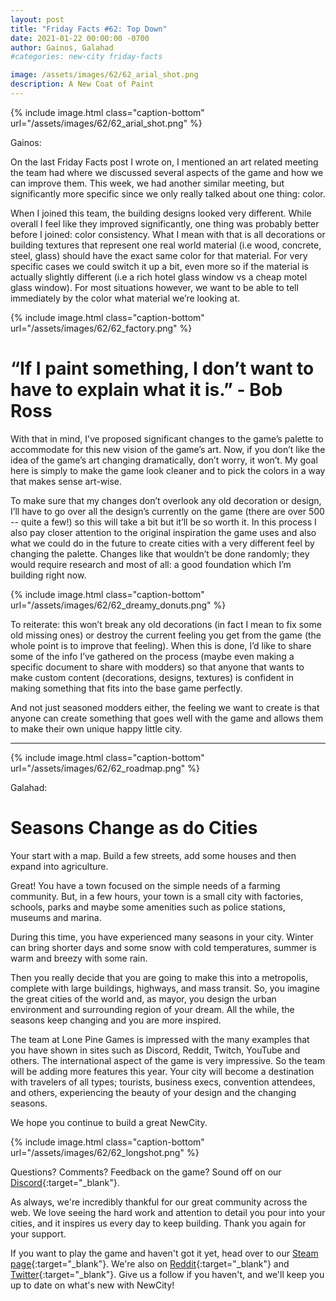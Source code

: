 ```yaml
---
layout: post
title: "Friday Facts #62: Top Down"
date: 2021-01-22 00:00:00 -0700
author: Gainos, Galahad
#categories: new-city friday-facts

image: /assets/images/62/62_arial_shot.png
description: A New Coat of Paint
---
```


{% include image.html class="caption-bottom"
  url="/assets/images/62/62_arial_shot.png"
%}

Gainos:

On the last Friday Facts post I wrote on, I mentioned an art related meeting the team had where we discussed several aspects of the game and how we can improve them. This week, we had another similar meeting, but significantly more specific since we only really talked about one thing: color.

When I joined this team, the building designs looked very different. While overall I feel like they improved significantly, one thing was probably better before I joined: color consistency. What I mean with that is all decorations or building textures that represent one real world material (i.e wood, concrete, steel, glass) should have the exact same color for that material. For very specific cases we could switch it up a bit, even more so if the material is actually slightly different (i.e a rich hotel glass window vs a cheap motel glass window). For most situations however, we want to be able to tell immediately by the color what material we’re looking at.

{% include image.html class="caption-bottom"
  url="/assets/images/62/62_factory.png"
%}

# “If I paint something, I don’t want to have to explain what it is.” - Bob Ross

With that in mind, I’ve proposed significant changes to the game’s palette to accommodate for this new vision of the game’s art. Now, if you don’t like the idea of the game’s art changing dramatically, don’t worry, it won’t. My goal here is simply to make the game look cleaner and to pick the colors in a way that makes sense art-wise.

To make sure that my changes don’t overlook any old decoration or design, I’ll have to go over all the design’s currently on the game (there are over 500 -- quite a few!) so this will take a bit but it’ll be so worth it. In this process I also pay closer attention to the original inspiration the game uses and also what we could do in the future to create cities with a very different feel by changing the palette. Changes like that wouldn’t be done randomly; they would require research and most of all: a good foundation which I’m building right now.

{% include image.html class="caption-bottom"
  url="/assets/images/62/62_dreamy_donuts.png"
%}

To reiterate: this won’t break any old decorations (in fact I mean to fix some old missing ones) or destroy the current feeling you get from the game (the whole point is to improve that feeling). When this is done, I’d like to share some of the info I’ve gathered on the process (maybe even making a specific document to share with modders) so that anyone that wants to make custom content (decorations, designs, textures) is confident in making something that fits into the base game perfectly.

And not just seasoned modders either, the feeling we want to create is that anyone can create something that goes well with the game and allows them to make their own unique happy little city.

---

{% include image.html class="caption-bottom"
  url="/assets/images/62/62_roadmap.png"
%}

Galahad:

# Seasons Change as do Cities

Your start with a map. Build a few streets, add some houses and then expand into agriculture.

Great! You have a town focused on the simple needs of a farming community. But, in a few hours, your town is a small city with factories, schools, parks and maybe some amenities such as police stations, museums and marina.

During this time, you have experienced many seasons in your city. Winter can bring shorter days and some snow with cold temperatures, summer is warm and breezy with some rain.

Then you really decide that you are going to make this into a metropolis, complete with large buildings, highways, and mass transit. So, you imagine the great cities of the world and, as mayor, you design the urban environment and surrounding region of your dream. All the while, the seasons keep changing and you are more inspired.

The team at Lone Pine Games is impressed with the many examples that you have shown in sites such as Discord, Reddit, Twitch, YouTube and others. The international aspect of the game is very impressive. So the team will be adding more features this year. Your city will become a destination with travelers of all types; tourists, business execs, convention attendees, and others, experiencing the beauty of your design and the changing seasons.

We hope you continue to build a great NewCity.

{% include image.html class="caption-bottom"
  url="/assets/images/62/62_longshot.png"
%}

Questions? Comments? Feedback on the game? Sound off on our [Discord]{:target="_blank"}.

As always, we're incredibly thankful for our great community across the web. We love seeing the hard work and attention to detail you pour into your cities, and it inspires us every day to keep building. Thank you again for your support.

If you want to play the game and haven't got it yet, head over to our [Steam page]{:target="_blank"}. We're also on [Reddit]{:target="_blank"} and [Twitter]{:target="_blank"}. Give us a follow if you haven't, and we'll keep you up to date on what's new with NewCity!

[Discord]: http://discord.gg/cz6t4J5
[Steam page]: https://store.steampowered.com/app/1067860/NewCity/
[Reddit]: https://www.reddit.com/r/NewCity
[Twitter]: https://twitter.com/lone_pine_games





